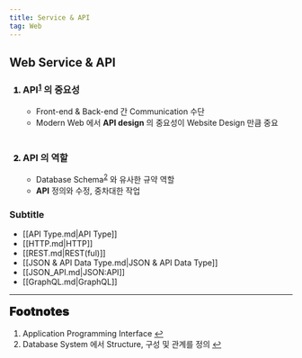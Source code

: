 ```yaml
---
title: Service & API
tag: Web
---
```


## Web Service & API

<ol>
  <li style='font-weight: 900'>
    <h3>API<sup id="api-ref"><a href="#foonote-api">1</a></sup> 의 중요성</h3>
      <ul>
        <li style='font-weight: normal'>Front-end & Back-end 간 Communication 수단</li>
        <li style='font-weight: normal'>Modern Web 에서 <b>API design</b> 의 중요성이 Website Design 만큼 중요</li>
      </ul>
  </li>
  <br>
  <li style='font-weight: 900'>
    <h3>API 의 역할</h3>
      <ul>
        <li style='font-weight: normal'>Database Schema<sup id="data-ref"><a href="#footnote-data">2</a></sup> 와 유사한 규약 역할</li>
        <li style='font-weight: normal'><b>API</b> 정의와 수정, 중차대한 작업</li>
      </ul>
  </li>
</ol>

### Subtitle

- [[API Type.md|API Type]]
- [[HTTP.md|HTTP]]
- [[REST.md|REST(ful)]]
- [[JSON & API Data Type.md|JSON & API Data Type]]
- [[JSON_API.md|JSON:API]]
- [[GraphQL.md|GraphQL]]

---

<span style="display: block; font-size: 1.5em; margin-top: 0.83em; margin-bottom: 0.83em; margin-left: 0; margin-right: 0; font-weight: 900; text-shadow: 0px 0px 0.5px #000">Footnotes</span>

<ol>
  <li id="foonote-api">Application Programming Interface
    <a href="#data-ref" title="Return">↩</a>
  </li>
  <li id="footnote-data">Database System 에서 Structure, 구성 및 관계를 정의
    <a href="#data-ref" title="Return">↩</a>
  </li>
</ol>
